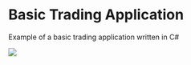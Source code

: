 # Basic Trading Application

Example of a basic trading application written in C#


![](https://www.mtsocketapi.com/doc5/BasicTradingApplication.png)
